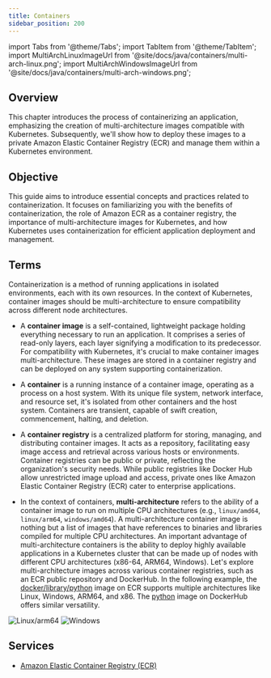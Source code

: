 ```yaml
---
title: Containers
sidebar_position: 200
---
```

import Tabs from '@theme/Tabs';
import TabItem from '@theme/TabItem';
import MultiArchLinuxImageUrl from '@site/docs/java/containers/multi-arch-linux.png';
import MultiArchWindowsImageUrl from '@site/docs/java/containers/multi-arch-windows.png';

## Overview

This chapter introduces the process of containerizing an application, emphasizing the creation of multi-architecture images compatible with Kubernetes. Subsequently, we'll show how to deploy these images to a private Amazon Elastic Container Registry (ECR) and manage them within a Kubernetes environment.

## Objective

This guide aims to introduce essential concepts and practices related to containerization. It focuses on familiarizing you with the benefits of containerization, the role of Amazon ECR as a container registry, the importance of multi-architecture images for Kubernetes, and how Kubernetes uses containerization for efficient application deployment and management.

## Terms

Containerization is a method of running applications in isolated environments, each with its own resources. In the context of Kubernetes, container images should be multi-architecture to ensure compatibility across different node architectures.

- A **container image** is a self-contained, lightweight package holding everything necessary to run an application. It comprises a series of read-only layers, each layer signifying a modification to its predecessor. For compatibility with Kubernetes, it's crucial to make container images multi-architecture. These images are stored in a container registry and can be deployed on any system supporting containerization.

- A **container** is a running instance of a container image, operating as a process on a host system. With its unique file system, network interface, and resource set, it's isolated from other containers and the host system. Containers are transient, capable of swift creation, commencement, halting, and deletion.

- A **container registry** is a centralized platform for storing, managing, and distributing container images. It acts as a repository, facilitating easy image access and retrieval across various hosts or environments. Container registries can be public or private, reflecting the organization's security needs. While public registries like Docker Hub allow unrestricted image upload and access, private ones like Amazon Elastic Container Registry (ECR) cater to enterprise applications.

- In the context of containers, **multi-architecture** refers to the ability of a container image to run on multiple CPU architectures (e.g., `linux/amd64`, `linux/arm64`, `windows/amd64`). A multi-architecture container image is nothing but a list of images that have references to binaries and libraries compiled for multiple CPU architectures. An important advantage of multi-architecture containers is the ability to deploy highly available applications in a Kubernetes cluster that can be made up of nodes with different CPU architectures (x86-64, ARM64, Windows). Let's explore multi-architecture images across various container registries, such as an ECR public repository and DockerHub. In the following example, the [docker/library/python](https://gallery.ecr.aws/docker/library/python#:~:text=OS/Arch%3A%C2%A0Linux%2C%20Windows%2C%20ARM%2064%2C%20x86%2D64%2C%20x86%2C%20ARM) image on ECR supports multiple architectures like Linux, Windows, ARM64, and x86. The [python](https://hub.docker.com/_/python#:~:text=Supported%20architectures) image on DockerHub offers similar versatility.
<Tabs>
  <TabItem value="Linux/arm64" label="Linux/arm64" default>
    <img src={MultiArchLinuxImageUrl} alt="Linux/arm64" />
  </TabItem>
    <TabItem value="Windows" label="Windows" default>
    <img src={MultiArchWindowsImageUrl} alt="Windows" />
  </TabItem>
</Tabs>

## Services

- [Amazon Elastic Container Registry (ECR)](https://aws.amazon.com/ecr/)
